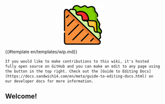 <img src="en/assets/images/sandwich.png" width=128 style="margin-left:auto;margin-right:auto;display:block"/>

{{#template en/templates/wip.md}}

```admonish info "Making contributions"
If you would like to make contributions to this wiki, it's hosted fully open source on GitHub and you can make an edit to any page using the button in the top right. Check out the [Guide to Editing Docs](https://docs.sandwich14.com/en/meta/guide-to-editing-docs.html) on our developer docs for more information.
```

## Welcome!
